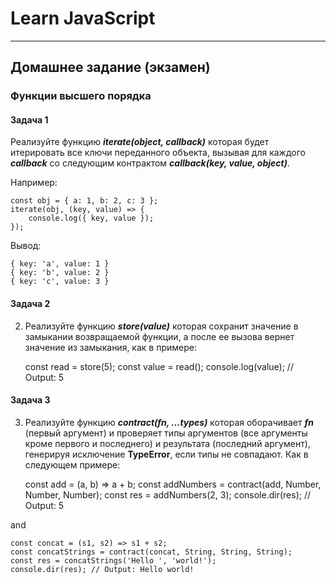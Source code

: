 # Learn JavaScript

---

## Домашнее задание (экзамен)

### Функции высшего порядка


#### Задача 1

Реализуйте функцию _**iterate(object, callback)**_ которая будет итерировать все ключи переданного объекта, вызывая для каждого **_callback_** со следующим контрактом **_callback(key, value, object)_**.

Например:

    const obj = { a: 1, b: 2, c: 3 };
    iterate(obj, (key, value) => {
        console.log({ key, value });
    });

Вывод:

    { key: 'a', value: 1 }
    { key: 'b', value: 2 }
    { key: 'c', value: 3 }

#### Задача 2

2.	Реализуйте функцию **_store(value)_** которая сохранит значение в замыкании возвращаемой функции, а после ее вызова вернет значение из замыкания, как в примере:

    const read = store(5);
    const value = read();
    console.log(value); // Output: 5

#### Задача 3

3.	Реализуйте функцию **_contract(fn, ...types)_** которая оборачивает 
      **_fn_** (первый аргумент) и проверяет типы аргументов (все аргументы кроме первого и последнего) и результата (последний аргумент), генерируя исключение **TypeError**, если типы не совпадают. Как в следующем примере:

    const add = (a, b) => a + b;
    const addNumbers = contract(add, Number, Number, Number);
    const res = addNumbers(2, 3);
    console.dir(res); // Output: 5

and

    const concat = (s1, s2) => s1 + s2;
    const concatStrings = contract(concat, String, String, String);
    const res = concatStrings('Hello ', 'world!');
    console.dir(res); // Output: Hello world!

